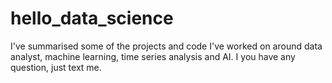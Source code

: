 # hello_data_science
I've summarised some of the projects and code I've worked on around data analyst, machine learning, time series analysis and AI. I you have any question, just text me.
